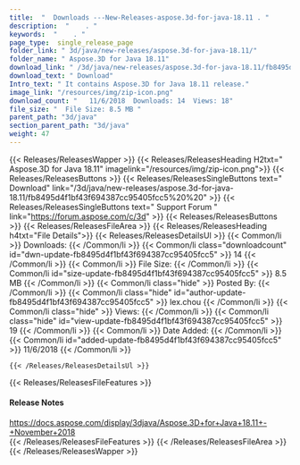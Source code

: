 ```yaml
---
title:  "  Downloads ---New-Releases-aspose.3d-for-java-18.11 . " 
description:  "    . " 
keywords:  "    . " 
page_type:  single_release_page
folder_link: " 3d/java/new-releases/aspose.3d-for-java-18.11/"
folder_name: " Aspose.3D for Java 18.11"
download_link: " /3d/java/new-releases/aspose.3d-for-java-18.11/fb8495d4f1bf43f694387cc95405fcc5"
download_text: " Download"
Intro_text: " It contains Aspose.3D for Java 18.11 release."
image_link: "/resources/img/zip-icon.png"
download_count: "   11/6/2018  Downloads: 14  Views: 18"
file_size: "  File Size: 8.5 MB "
parent_path: "3d/java"
section_parent_path: "3d/java"
weight: 47
---
```


{{< Releases/ReleasesWapper >}}
  {{< Releases/ReleasesHeading H2txt=" Aspose.3D for Java 18.11" imagelink="/resources/img/zip-icon.png">}}
  {{< Releases/ReleasesButtons >}}
    {{< Releases/ReleasesSingleButtons text=" Download" link="/3d/java/new-releases/aspose.3d-for-java-18.11/fb8495d4f1bf43f694387cc95405fcc5%20%20" >}}
    {{< Releases/ReleasesSingleButtons text=" Support Forum " link="https://forum.aspose.com/c/3d" >}}
  {{< Releases/ReleasesButtons >}}
  {{< Releases/ReleasesFileArea >}}
    {{< Releases/ReleasesHeading h4txt="File Details">}}
    {{< Releases/ReleasesDetailsUl >}}
            {{< Common/li  >}} Downloads: {{< /Common/li >}} 
      {{< Common/li class="downloadcount" id="dwn-update-fb8495d4f1bf43f694387cc95405fcc5" >}} 14 {{< /Common/li >}} 
      {{< Common/li  >}} File Size: {{< /Common/li >}} 
      {{< Common/li id="size-update-fb8495d4f1bf43f694387cc95405fcc5" >}} 8.5 MB {{< /Common/li >}} 
      {{< Common/li  class="hide" >}} Posted By: {{< /Common/li >}} 
      {{< Common/li class="hide" id="author-update-fb8495d4f1bf43f694387cc95405fcc5" >}} lex.chou {{< /Common/li >}} 
      {{< Common/li class="hide"  >}} Views: {{< /Common/li >}} 
      {{< Common/li class="hide" id="view-update-fb8495d4f1bf43f694387cc95405fcc5" >}} 19 {{< /Common/li >}} 
      {{< Common/li  >}} Date Added: {{< /Common/li >}} 
      {{< Common/li id="added-update-fb8495d4f1bf43f694387cc95405fcc5" >}} 11/6/2018 {{< /Common/li >}} 

    {{< /Releases/ReleasesDetailsUl >}}

  {{< Releases/ReleasesFileFeatures >}}
      <h4>Release Notes</h4><div><a href="https://docs.aspose.com/display/3djava/Aspose.3D+for+Java+18.11+-+November+2018">https://docs.aspose.com/display/3djava/Aspose.3D+for+Java+18.11+-+November+2018</a></div>
  {{< /Releases/ReleasesFileFeatures >}}
 {{< /Releases/ReleasesFileArea >}}
{{< /Releases/ReleasesWapper >}}


